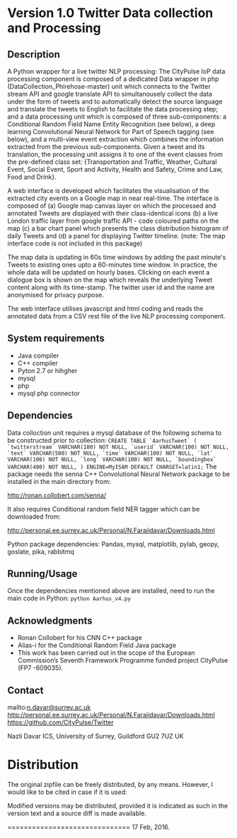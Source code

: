 # Version 1.0 Twitter Data collection and Processing


## Description

A Python wrapper for a live twitter NLP processing: 
The CityPulse IoP data processing component is composed of a dedicated Data wrapper in php (DataCollection_Phirehose-master) unit which connects to the Twitter stream API and google translate API to simultanousely collect the data under the form of tweets and to automatically detect the source language and translate the tweets to English to facilitate the data processing step; and a data processing unit which is composed of three sub-components: a Conditional Random Field Name Entity Recognition (see below), a deep learning Convolutional Neural Network for Part of Speech tagging (see below), and a multi-view event extraction which combines the information extracted from the previous sub-components. Given a tweet and its translation, the processing unit assigns it to one of the event classes from the pre-defined class set: {Transportation and Traffic, Weather, Cultural Event, Social Event, Sport and Activity, Health and Safety, Crime and Law, Food and Drink}. 

A web interface is developed which facilitates the visualisation of the extracted city events on a Google map in near real-time. The interface is composed of (a) Google map canvas layer on which the processed and annotated Tweets are displayed with their class-identical icons (b) a live London traffic layer from google traffic API - code coloured paths on the map (c) a bar chart panel which presents the class distribution histogram of daily Tweets and (d) a panel for displaying Twitter timeline. (note: The map interface code is not included in this package)

The map data is updating in 60s time windows by adding the past minute's Tweets to existing ones upto a 60-minutes time window. In practice, the whole data will be updated on hourly bases. Clicking on each event a dialogue box is shown on the map which 	reveals the underlying Tweet content along with its time-stamp. The twitter user id and the name are anonymised for privacy purpose.

The web interface utilises javascript and html coding and reads the annotated data from a CSV rest file of the live NLP processing component.


## System requirements
- Java compiler
- C++ compiler
- Pyton 2.7 or hihgher
- mysql 
- php
- mysql php connector

    
## Dependencies
Data colloction unit requires a mysql database of the following schema to be constructed prior to collection:
	```
	CREATE TABLE `AarhusTweet` (
     `twitterstream` VARCHAR(100) NOT NULL,
     `userid` VARCHAR(100) NOT NULL,
     `text` VARCHAR(500) NOT NULL,
     `time` VARCHAR(100) NOT NULL,
     `lat` VARCHAR(100) NOT NULL,
     `long` VARCHAR(100) NOT NULL,
     `boundingbox` VARCHAR(400) NOT NULL,
    ) ENGINE=MyISAM DEFAULT CHARSET=latin1;
	```
The package needs the senna C++ Convolutional Neural Network package to be installed in the main directory from: 

http://ronan.collobert.com/senna/

It also requires Conditional random field NER tagger which can be downloaded from: 

http://personal.ee.surrey.ac.uk/Personal/N.Farajidavar/Downloads.html

Python package dependencies: Pandas, mysql, matplotlib, pylab, geopy, goslate, pika, rabbitmq

## Running/Usage
Once the dependencies mentioned above are installed, need to run the main code in Python:
	``` python Aarhus_v4.py	```

## Acknowledgments
- Ronan Collobert for his CNN C++ package
- Alias-i for the Conditional Random Field Java package 
- This work has been carried out in the scope of the European Commission’s Seventh Framework Programme funded project CityPulse (FP7	    -609035).

    
## Contact

mailto:n.davar@surrey.ac.uk
http://personal.ee.surrey.ac.uk/Personal/N.Farajidavar/Downloads.html
https://github.com/CityPulse/Twitter

Nazli Davar
ICS, University of Surrey,
Guildford
GU2 7UZ
UK

# Distribution

The original zipfile can be freely distributed, by any means.  However,
I would like to be cited in case if it is used:

Modified versions may be distributed, provided it is indicated as such
in the version text and a source diff is made available.  

==============================
17 Feb, 2016.
